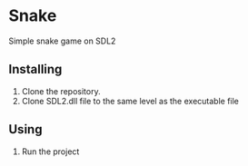 # Snake

Simple snake game on SDL2

## Installing

1. Clone the repository.
2. Clone SDL2.dll file to the same level as the executable file

## Using

1. Run the project




